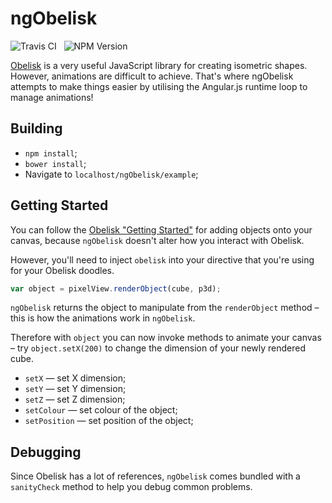 ngObelisk
=========

<img src="https://travis-ci.org/Wildhoney/ngObelisk.png?branch=master" alt="Travis CI" />
&nbsp;
<img src="https://badge.fury.io/js/ng-obelisk.png" alt="NPM Version" />

<a href="https://github.com/nosir/obelisk.js">Obelisk</a> is a very useful JavaScript library for creating isometric shapes. However, animations are difficult to achieve. That's where ngObelisk attempts to make things easier by utilising the Angular.js runtime loop to manage animations!

Building
---------

 * `npm install`;
 * `bower install`;
 * Navigate to `localhost/ngObelisk/example`;

Getting Started
---------

You can follow the <a href="https://github.com/nosir/obelisk.js#getting-started">Obelisk "Getting Started"</a> for adding objects onto your canvas, because `ngObelisk` doesn't alter how you interact with Obelisk.

However, you'll need to inject `obelisk` into your directive that you're using for your Obelisk doodles.

```javascript
var object = pixelView.renderObject(cube, p3d);
```

`ngObelisk` returns the object to manipulate from the `renderObject` method &ndash; this is how the animations work in `ngObelisk`.

Therefore with `object` you can now invoke methods to animate your canvas &ndash; try `object.setX(200)` to change the dimension of your newly rendered cube.

* `setX` &mdash; set X dimension;
* `setY` &mdash; set Y dimension;
* `setZ` &mdash; set Z dimension;
* `setColour` &mdash; set colour of the object;
* `setPosition` &mdash; set position of the object;

Debugging
---------

Since Obelisk has a lot of references, `ngObelisk` comes bundled with a `sanityCheck` method to help you debug common problems.
